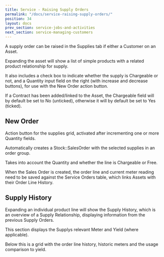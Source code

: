 ```yaml
---
title: Service - Raising Supply Orders
permalink: "/docs/service-raising-supply-orders/"
position: 34
layout: docs
prev_section: service-jobs-and-activities
next_section: service-managing-customers
---
```


A supply order can be raised in the Supplies tab if either a Customer on an Asset.

Expanding the asset will show a list of simple products with a related product relationship for supply.

It also includes a check box to indicate whether the supply is Chargeable or not, and a Quantity input field on the right (with increase and decrease buttons), for use with the New Order action button.

If a Contract has been added/linked to the Asset, the Chargeable field will by default be set to No (unticked), otherwise it will by default be set to Yes (ticked).

## New Order

Action button for the supplies grid, activated after incrementing one or more Quantity fields.

Automatically creates a Stock::SalesOrder with the selected supplies in an order group.

Takes into account the Quantity and whether the line is Chargeable or Free.

When the Sales Order is created, the order line and current meter reading need to be saved against the Service Orders table, which links Assets with their Order Line History.

## Supply History

Expanding an individual product line will show the Supply History, which is an overview of a Supply Relationship, displaying information from the previous Supply Orders.

This section displays the Supplys relevant Meter and Yield (where applicable).

Below this is a grid with the order line history, historic meters and the usage comparison to yield.
